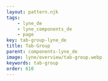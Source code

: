 ```yaml
---
layout: pattern.njk
tags: 
    - lyne_de
    - lyne_components_de
    - page
key: tab-group-lyne_de
title: Tab-Group
parent: components-lyne_de
image: lyne/overview/tab-group.webp
keywords: tab-group
order: 610
---
```

